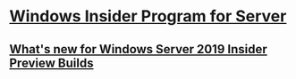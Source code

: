 # [Windows Insider Program for Server](index.md)
## [What's new for Windows Server 2019 Insider Preview Builds](Whats-new-wip-at-work.md)
<!--## [Getting started with Windows Insider Program for Server](Get-started-wip-at-work.md)-->
